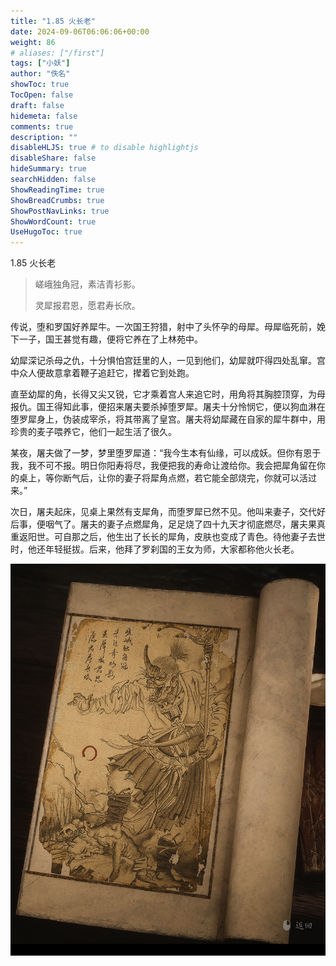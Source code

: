 ```yaml
---
title: "1.85 火长老"
date: 2024-09-06T06:06:06+00:00
weight: 86
# aliases: ["/first"]
tags: ["小妖"]
author: "佚名"
showToc: true
TocOpen: false
draft: false
hidemeta: false
comments: true
description: ""
disableHLJS: true # to disable highlightjs
disableShare: false
hideSummary: true
searchHidden: false
ShowReadingTime: true
ShowBreadCrumbs: true
ShowPostNavLinks: true
ShowWordCount: true
UseHugoToc: true
---
```


1.85 火长老

> 嵯峨独角冠，素洁青衫影。
>
> 灵犀报君恩，愿君寿长欣。


传说，堕和罗国好养犀牛。一次国王狩猎，射中了头怀孕的母犀。母犀临死前，娩下一子，国王甚觉有趣，便将它养在了上林苑中。

幼犀深记杀母之仇，十分惧怕宫廷里的人，一见到他们，幼犀就吓得四处乱窜。宫中众人便故意拿着鞭子追赶它，撵着它到处跑。

直至幼犀的角，长得又尖又锐，它才乘着宫人来追它时，用角将其胸腔顶穿，为母报仇。国王得知此事，便招来屠夫要杀掉堕罗犀。屠夫十分怜悯它，便以狗血淋在堕罗犀身上，伪装成宰杀，将其带离了皇宫。屠夫将幼犀藏在自家的犀牛群中，用珍贵的麦子喂养它，他们一起生活了很久。

某夜，屠夫做了一梦，梦里堕罗犀道：“我今生本有仙缘，可以成妖。但你有恩于我，我不可不报。明日你阳寿将尽，我便把我的寿命让渡给你。我会把犀角留在你的桌上，等你断气后，让你的妻子将犀角点燃，若它能全部烧完，你就可以活过来。”

次日，屠夫起床，见桌上果然有支犀角，而堕罗犀已然不见。他叫来妻子，交代好后事，便咽气了。屠夫的妻子点燃犀角，足足烧了四十九天才彻底燃尽，屠夫果真重返阳世。可自那之后，他生出了长长的犀角，皮肤也变成了青色。待他妻子去世时，他还年轻挺拔。后来，他拜了罗刹国的王女为师，大家都称他火长老。


![本地图片](image.png)